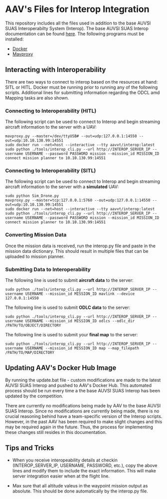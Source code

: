 # AAV's Files for Interop Integration
This repository includes all the files used in addition to the base AUVSI SUAS Interoperabilty System (Interop). The base AUVSI SUAS Interop documentation can be found [here](https://github.com/auvsi-suas/interop). The following programs must be installed:

- [Docker](https://docs.docker.com/get-started/)
- [Mavproxy](https://ardupilot.org/mavproxy/docs/getting_started/download_and_installation.html#)

## Interacting with Interoperability
There are two ways to connect to interop based on the resources at hand: SITL or HITL. Docker must be running prior to running any of the following scripts. Additional lines for submitting information regarding the ODCL amd Mapping tasks are also shown.

### Connecting to Interoperability (HITL)

The following script can be used to connect to Interop and begin streaming aircraft information to the server with a UAV:
```
mavproxy.py --master=/dev/ttyUSB# --out=udp:127.0.0.1:14550 --out=udp:10.10.130.99:14551
sudo docker run --net=host --interactive --tty aavvt/interop:latest
sudo python ./tools/interop_cli.py --url http://INTEROP_SERVER_IP --username USERNAME --password PASSWORD mission --mission_id MISSION_ID
connect mission planner to 10.10.130.99:14551
```

### Connecting to Interoperability (SITL)

The following script can be used to connect to Interop and begin streaming aircraft information to the server with a **simulated** UAV:
```
sudo python Sim_Drone.py
mavproxy.py --master=tcp:127.0.0.1:5760 --out=udp:127.0.0.1:14550 --out=udp:10.10.130.99:14551
sudo docker run --net=host --interactive --tty aavvt/interop:latest
sudo python ./tools/interop_cli.py --url http://INTEROP_SERVER_IP --username USERNAME --password PASSWORD mission --mission_id MISSION_ID
connect mission planner to 10.10.130.99:14551
```

### Converting Mission Data

Once the mission data is received, run the interop.py file and paste in the mission data dictionary. This should result in multiple files that can be uploaded to mission planner.

### Submitting Data to Interoperability

The following line is used to submit **aircraft data** to the server:
```
sudo python ./tools/interop_cli.py --url http://INTEROP_SERVER_IP --username USERNAME --mission_id MISSION_ID mavlink --device 127.0.0.1:14550
```
The following line is used to submit **ODLC data** to the server:
```
sudo python ./tools/interop_cli.py --url http://INTEROP_SERVER_IP --username USERNAME --mission_id MISSION_ID odlcs --odlc_dir /PATH/TO/OBJECT/DIRECTORY
```
The following line is used to submit your **final map** to the server: 
```
sudo python ./tools/interop_cli.py --url http://INTEROP_SERVER_IP --username USERNAME --mission_id MISSION_ID map --map_filepath /PATH/TO/MAP/DIRECTORY
```

## Updating AAV's Docker Hub Image

By running the update.bat file - custom modifications are made to the latest AUVSI SUAS Interop and pushed to AAV's Docker Hub. This automated process should be run every time a the base AUVSI SUAS Interop has been updated by the competition.

There are currently no modifications being made by AAV to the base AUVSI SUAS Interop. Since no modifications are currently being made, there is no crucial reasoning behind have a team-specific version of the Interop scripts. However, in the past AAV has been required to make slight changes and this may be required again in the future. Thus, the process for implementing these changes still resides in this documentation.


## Tips and Tricks

- When you receive interopeability details at checkin (INTEROP_SERVER_IP, USERNAME, PASSWORD, etc.), copy the above lines and modify them to include the exact information. This will make server integration easier when at the flight line.

- Max sure that all altitude valeus in the waypoint mission output as absolute. This should be done automatically by the interop.py file.
